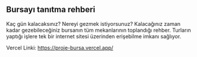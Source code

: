 
## Bursayı tanıtma rehberi

Kaç gün kalacaksınız? Nereyi gezmek istiyorsunuz? Kalacağınız zaman kadar gezebileceğiniz bursanın tüm mekanlarının toplandığı rehber. Turların yaptığı işlere tek bir internet sitesi üzerinden erişebilme imkanı sağlıyor. 

Vercel Linki: https://proje-bursa.vercel.app/
